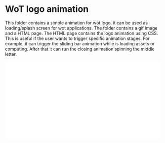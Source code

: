 # WoT logo animation
This folder contains a simple animation for wot logo. it can be used as loading/splash screen for wot applications.
The folder contains a gif image and a HTML page. The HTML page contains the logo animation using CSS. This is useful if the user wants to trigger specific animation stages. For example, it can trigger the sliding bar animation while is loading assets or computing. After that it can run the closing animation spinning the middle letter. 

![logo_animation](./animation.gif)
